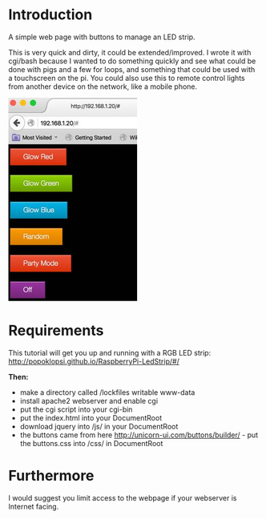 # Introduction

A simple web page with buttons to manage an LED strip. 

This is very quick and dirty, it could be extended/improved. I wrote it with cgi/bash because I wanted to do something quickly and see what could be done with pigs and a few for loops, and something that could be used with a touchscreen on the pi. You could also use this to remote control lights from another device on the network, like a mobile phone.

![ScreenShot](/screenshots/screen.jpg)

# Requirements

This tutorial will get you up and running with a RGB LED strip: http://popoklopsi.github.io/RaspberryPi-LedStrip/#/ 

**Then:**

* make a directory called /lockfiles writable www-data
* install apache2 webserver and enable cgi
* put the cgi script into your cgi-bin
* put the index.html into your DocumentRoot
* download jquery into /js/ in your DocumentRoot
* the buttons came from here http://unicorn-ui.com/buttons/builder/ - put the buttons.css into /css/ in DocumentRoot

# Furthermore 

I would suggest you limit access to the webpage if your webserver is Internet facing. 
